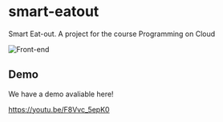 # smart-eatout
Smart Eat-out. A project for the course Programming on Cloud

![Front-end](https://i.imgur.com/q0ID7yX.png)

## Demo
We have a demo avaliable here!

https://youtu.be/F8Vvc_5epK0
